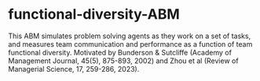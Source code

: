 # functional-diversity-ABM
This ABM simulates problem solving agents as they work on a set of tasks, and measures team communication and performance as a function of team functional diversity. Motivated by Bunderson &amp; Sutcliffe (Academy of Management Journal, 45(5), 875-893, 2002) and Zhou et al (Review of Managerial Science, 17, 259-286, 2023).
